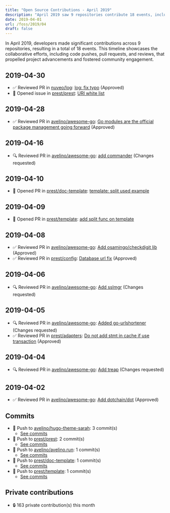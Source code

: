 ```yaml
---
title: "Open Source Contributions - April 2019"
description: "April 2019 saw 9 repositories contribute 18 events, including pushes, pull requests, and reviews, highlighting active collaboration and development progress."
date: 2019-04-01
url: /foss/2019/04
draft: false
---
```


In April 2019, developers made significant contributions across 9 repositories, resulting in a total of 18 events. This timeline showcases the collaborative efforts, including code pushes, pull requests, and reviews, that propelled project advancements and fostered community engagement.

## 2019-04-30

- ✅ Reviewed PR in [nuveo/log](https://github.com/nuveo/log): [log: fix typo](https://github.com/nuveo/log/pull/26#pullrequestreview-232305166) (Approved)
- 🐛 Opened issue in [prest/prest](https://github.com/prest/prest): [URI white list](https://github.com/prest/prest/issues/354)

## 2019-04-28

- ✅ Reviewed PR in [avelino/awesome-go](https://github.com/avelino/awesome-go): [Go modules are the official package management going forward](https://github.com/avelino/awesome-go/pull/2492#pullrequestreview-231453417) (Approved)

## 2019-04-16

- 🔍 Reviewed PR in [avelino/awesome-go](https://github.com/avelino/awesome-go): [add commander](https://github.com/avelino/awesome-go/pull/2475#pullrequestreview-227143085) (Changes requested)

## 2019-04-10

- 🔀 Opened PR in [prest/doc-template](https://github.com/prest/doc-template): [template: split used example](https://github.com/prest/doc-template/pull/28)

## 2019-04-09

- 🔀 Opened PR in [prest/template](https://github.com/prest/template): [add split func on template](https://github.com/prest/template/pull/5)

## 2019-04-08

- ✅ Reviewed PR in [avelino/awesome-go](https://github.com/avelino/awesome-go): [Add osamingo/checkdigit lib](https://github.com/avelino/awesome-go/pull/2464#pullrequestreview-224069121) (Approved)
- ✅ Reviewed PR in [prest/config](https://github.com/prest/config): [Database url fix](https://github.com/prest/config/pull/26#pullrequestreview-223990988) (Approved)

## 2019-04-06

- 🔍 Reviewed PR in [avelino/awesome-go](https://github.com/avelino/awesome-go): [Add sslmgr](https://github.com/avelino/awesome-go/pull/2460#pullrequestreview-223537314) (Changes requested)

## 2019-04-05

- 🔍 Reviewed PR in [avelino/awesome-go](https://github.com/avelino/awesome-go): [Added go-urlshortener](https://github.com/avelino/awesome-go/pull/2459#pullrequestreview-223448219) (Changes requested)
- ✅ Reviewed PR in [prest/adapters](https://github.com/prest/adapters): [Do not add stmt in cache if use transaction](https://github.com/prest/adapters/pull/52#pullrequestreview-223334131) (Approved)

## 2019-04-04

- 🔍 Reviewed PR in [avelino/awesome-go](https://github.com/avelino/awesome-go): [Add treap](https://github.com/avelino/awesome-go/pull/2457#pullrequestreview-222990363) (Changes requested)

## 2019-04-02

- ✅ Reviewed PR in [avelino/awesome-go](https://github.com/avelino/awesome-go): [Add dotchain/dot](https://github.com/avelino/awesome-go/pull/2451#pullrequestreview-221927980) (Approved)

## Commits

- 🔨 Push to [avelino/hugo-theme-sarah](https://github.com/avelino/hugo-theme-sarah): 3 commit(s)
  - [See commits](https://github.com/avelino/hugo-theme-sarah/commits?author=avelino&since=2019-04-01T00:00:00Z&until=2019-04-30T23:59:59Z)
- 🔨 Push to [prest/prest](https://github.com/prest/prest): 2 commit(s)
  - [See commits](https://github.com/prest/prest/commits?author=avelino&since=2019-04-01T00:00:00Z&until=2019-04-30T23:59:59Z)
- 🔨 Push to [avelino/avelino.run](https://github.com/avelino/avelino.run): 1 commit(s)
  - [See commits](https://github.com/avelino/avelino.run/commits?author=avelino&since=2019-04-01T00:00:00Z&until=2019-04-30T23:59:59Z)
- 🔨 Push to [prest/doc-template](https://github.com/prest/doc-template): 1 commit(s)
  - [See commits](https://github.com/prest/doc-template/commits?author=avelino&since=2019-04-01T00:00:00Z&until=2019-04-30T23:59:59Z)
- 🔨 Push to [prest/template](https://github.com/prest/template): 1 commit(s)
  - [See commits](https://github.com/prest/template/commits?author=avelino&since=2019-04-01T00:00:00Z&until=2019-04-30T23:59:59Z)

## Private contributions

- 🔒 163 private contribution(s) this month

